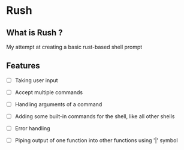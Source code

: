 # Rush

## What is Rush ?
My attempt at creating a basic rust-based shell prompt

## Features
- [ ] Taking user input
- [ ] Accept multiple commands
- [ ] Handling arguments of a command
- [ ] Adding some built-in commands for the shell, like all other shells
- [ ] Error handling
- [ ] Piping output of one function into other functions using '|' symbol


